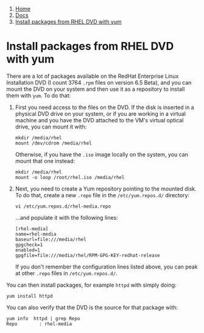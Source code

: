 <!-- -
Title: Install packages from RHEL DVD with yum
Description: How to install packages from the RHEL DVD with yum
First Published: 2014-03-31
Last Updated: 2014-09-16
- -->

<ol class="breadcrumb" itemprop="breadcrumb">
	<li><a href="/">Home</a></li>
	<li><a href="/docs/">Docs</a></li>
	<li><a href="/docs/rhel-yum-install-from-dvd.html">Install packages from RHEL DVD with yum</a></li>
</ol>

Install packages from RHEL DVD with yum
=======================================

There are a lot of packages available on the RedHat Enterprise Linux 
Installation DVD (I count 3764 `.rpm` files on version 6.5 Beta), and you can 
mount the DVD on your system and then use it as a repository to install them 
with `yum`. To do that:

1.  First you need access to the files on the DVD. If the disk is inserted in a 
    physical DVD drive on your system, or if you are working in a virtual 
    machine and you have the DVD attached to the VM's virtual optical drive, you 
    can mount it with:

        mkdir /media/rhel
        mount /dev/cdrom /media/rhel

    Otherwise, if you have the `.iso` image locally on the system, you can 
    mount that one instead:

        mkdir /media/rhel
        mount -o loop /root/rhel.iso /media/rhel

2.  Next, you need to create a Yum repository pointing to the mounted 
    disk. To do that, create a new `.repo` file in the 
    `/etc/yum.repos.d/` directory:

        vi /etc/yum.repos.d/rhel-media.repo

    ...and populate it with the following lines:

        [rhel-media]
        name=rhel-media
        baseurl=file:///media/rhel
        gpgcheck=1
        enabled=1
        gpgfile=file:///media/rhel/RPM-GPG-KEY-redhat-release

    If you don't remember the configuration lines listed above,  you 
    can peak at other `.repo` files in `/etc/yum.repos.d/`.

You can then install packages, for example `httpd` with simply doing:

    yum install httpd

You can also verify that the DVD is the source for that package with:

    yum info  httpd | grep Repo
    Repo        : rhel-media
